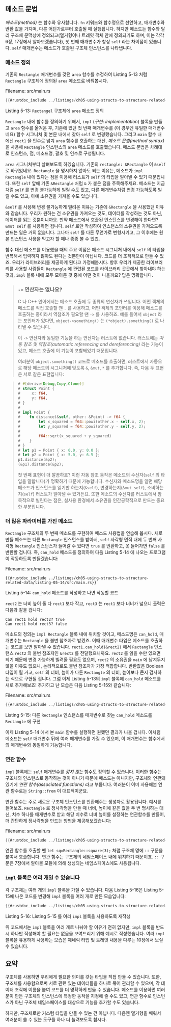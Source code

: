 ## 메소드 문법

*메소드(method)* 는 함수와 유사합니다.
`fn` 키워드와 함수명으로 선언하고, 매개변수와 반환 값을 가지며,
다른 어딘가로부터 호출될 때 실행됩니다.
하지만 메소드는 함수와 달리 구조체 문맥상에 정의되고(열거형이나
트레잇 객체 안에 정의되기도 하며, 이는 각각 6장, 17장에서 알아보겠습니다),
첫 번째 매개변수가 항상 `self` 라는 차이점이 있습니다.
`self` 매개변수는 메소드가 호출된 구조체 인스턴스를 나타냅니다.

### 메소드 정의

기존의 `Rectangle` 매개변수를 갖던 `area` 함수를 수정하여
Listing 5-13 처럼 `Rectangle` 구조체에 정의된
`area` 메소드로 바꿔봅시다.

<span class="filename">Filename: src/main.rs</span>

```rust
{{#rustdoc_include ../listings/ch05-using-structs-to-structure-related-data/listing-05-13/src/main.rs}}
```

<span class="caption">Listing 5-13: `Rectangel` 구조체에
`area` 메소드 정의</span>

`Rectangle` 내에 함수를 정의하기 위해서,
`impl` (*구현: implementation*) 블록을 만들고 `area` 함수를 옮겨온 후,
기존에 있던 첫 번째 매개변수를 (이 경우엔 유일한 매개변수네요)
함수 시그니처 및 본문 내에서 찾아 `self` 로 변경했습니다.
그리고 `main` 함수 내에선 `rect1` 을 인수로 넘겨 `area` 함수를 호출하는 대신,
*메소드 문법(method syntax)* 을 사용해 `Rectangle`
인스턴스의 `area` 메소드를 호출했습니다.
메소드 문법은 차례대로 인스턴스, 점, 메소드명, 괄호 및 인수로 구성됩니다.

`area` 시그니처부터 살펴보도록 하겠습니다.
기존의 `rectangle: &Rectangle` 이 `&self` 로 바뀌었네요.
`Rectangle` 을 명시하지 않아도 되는 이유는, 메소드가 `impl Rectangle` 내에 있다는 점을 이용해 러스트가 `self` 의 타입을 알아낼 수 있기 때문입니다.
또한 `self` 앞에 기존 `&Rectangle` 처럼 `&` 가 붙은 점을 주목해주세요.
메소드는 지금처럼 `self` 를 변경 불가능하게 빌릴 수도 있고, 다른 매개변수처럼
변경 가능하도록 빌릴 수도 있고, 아예 소유권을 가져올 수도 있습니다.

`&self` 를 사용해 변경 불가능하게 빌려온 이유는
기존에 `&Rectangle` 을 사용했던 이유와 같습니다.
우리가 원하는 건 소유권을 가져오는 것도, 데이터를
작성하는 것도 아닌, 데이터를 읽는 것뿐이니까요.
만약 메소드에서 호출된 인스턴스를 변경해야 한다면? `&mut self` 를 사용하면 됩니다.
`self` 로만 작성하여 인스턴스의 소유권을 가져오도록 만드는 일은 거의 없습니다.
그나마 `self` 를 다른 무언가로 변형시키고, 그 이후에는
원본 인스턴스 사용을 막고자 할 때나 종종 볼 수 있죠.

함수 대신 메소드를 이용했을 때의 주요 이점은 메소드 시그니처 내에서
`self` 의 타입을 반복해서 입력하지 않아도 된다는 것뿐만이 아닙니다.
코드를 더 조직적으로 만들 수 있죠.
우리가 라이브러리를 제공하게 된다고 가정해봅시다.
향후 우리가 제공한 라이브러리를 사용할 사람들이 `Rectangle` 에 관련된 코드를 라이브러리 곳곳에서 찾아내야 하는 것과,
`impl` 블록 내에 모두 모아둔 것 중에 어떤 것이 나을까요? 답은 명확합니다.

> ### `->` 연산자는 없나요?
>
> C 나 C++ 언어에서는 메소드 호출에 두 종류의 연산자가 쓰입니다.
> 어떤 객체의 메소드를 직접 호출할 땐 `.` 를 사용하고,
> 어떤 객체의 포인터를 이용해 메소드를 호출하는 중이라서 역참조가 필요할 땐 `->` 를 사용하죠.
> 예를 들어서 `object` 라는 포인터가 있다면,
> `object->something()` 는 `(*object).something()` 로 나타낼 수 있습니다.
>
> 이 `->` 연산자와 동일한 기능을 하는 연산자는 러스트에 없습니다.
> 러스트에는 *자동 참조 및 역참조(automatic referencing and dereferencing)* 라는 기능이 있고,
> 메소드 호출에 이 기능이 포함돼있기 때문입니다.
>
> 여러분이 `object.something()` 코드로 메소드를 호출하면,
> 러스트에서 자동으로 해당 메소드의 시그니처에 맞도록 `&`, `&mut`, `*` 를 추가합니다.
> 즉, 다음 두 표현은 서로 같은 표현입니다:
>
<!-- CAN'T EXTRACT SEE BUG TODO -->
> ```rust
> # #[derive(Debug,Copy,Clone)]
> # struct Point {
> #     x: f64,
> #     y: f64,
> # }
> #
> # impl Point {
> #    fn distance(&self, other: &Point) -> f64 {
> #        let x_squared = f64::powi(other.x - self.x, 2);
> #        let y_squared = f64::powi(other.y - self.y, 2);
> #
> #        f64::sqrt(x_squared + y_squared)
> #    }
> # }
> # let p1 = Point { x: 0.0, y: 0.0 };
> # let p2 = Point { x: 5.0, y: 6.5 };
> p1.distance(&p2);
> (&p1).distance(&p2);
> ```
>
> 첫 번째 표현이 더 깔끔하죠?
> 이런 자동 참조 동작은 메소드의 수신자(`self` 의 타입을 말합니다)가 명확하기 때문에 가능합니다.
> 수신자와 메소드명을 알면 해당 메소드가 인스턴스를 읽기만 하는지(`&self`),
> 변경하는지(`&mut self`), 소비하는지(`self`) 러스트가 알아낼 수 있거든요.
> 또한 메소드의 수신자를 러스트에서 암묵적으로 빌린다는 점은,
> 실사용 환경에서 소유권을 인간공학적으로 만드는 중요한 부분입니다.

### 더 많은 파라미터를 가진 메소드

`Rectangle` 구조체의 두 번째 메소드를 구현하여 메소드 사용법을 연습해 봅시다.
새로 만들 메소드는 다른 `Rectangle` 인스턴스를 받아서,
`self` 사각형 면적 내에 두 번째 사각형 `Rectangle` 인스턴스가
들어갈 수 있다면 `true` 를 반환하고, 못 들어가면 `false` 를 반환할 겁니다.
즉, `can_hold` 메소드를 정의하여 다음 Listing 5-14 에 나오는 프로그램이
작동하도록 만들겠습니다:

<span class="filename">Filename: src/main.rs</span>

```rust,ignore
{{#rustdoc_include ../listings/ch05-using-structs-to-structure-related-data/listing-05-14/src/main.rs}}
```

<span class="caption">Listing 5-14: `can_hold` 메소드를 작성하고 나면
작동할 코드</span>

`rect2` 는 너비 높이 둘 다 `rect1` 보다 작고,
`rect3` 는 `rect1` 보다 너비가 넓으니
출력은 다음과 같을 겁니다:

```text
Can rect1 hold rect2? true
Can rect1 hold rect3? false
```

메소드의 정의는 `impl Rectangle` 블록 내에 위치할 것이고,
메소드명은 `can_hold`, 매개변수는 `Rectangle` 을 불변 참조자로 받겠죠.
이때 매개변수 타입은 메소드를 호출하는 코드를 보면 알아낼 수 있습니다.
`rect1.can_hold(&rect2)` 에서 `Rectangle` 인스턴스
`rect2` 의 불변 참조자인 `&rect2` 를 전달했으니까요.
`rect2` 를 읽을 수만 있으면 되기 때문에
변경 가능하게 빌려올 필요도 없으며,
`rect2` 의 소유권을 `main` 에 남겨두지 않을 이유도 없으니,
논리적으로도 불변 참조자가 가장 적합합니다.
반환값은 Boolean 타입이 될 거고, `self` 의 너비, 높이가
다른 `Rectangle` 의 너비, 높이보다 큰지 검사하는 식으로 구현될 겁니다.
그럼 이제 Listing 5-13의 `impl` 블록에 `can_hold` 메소드를 새로 추가해보죠!
추가하고 난 모습은 다음 Listing 5-15와 같습니다:

<span class="filename">Filename: src/main.rs</span>

```rust
{{#rustdoc_include ../listings/ch05-using-structs-to-structure-related-data/listing-05-15/src/main.rs:here}}
```

<span class="caption">Listing 5-15: 다른 `Rectangle` 인스턴스를
매개변수로 갖는 `can_hold` 메소드를 `Rectangle` 에 구현</span>

이제 Listing 5-14 에서 본
`main` 함수를 실행하면 원했던 결과가 나올 겁니다.
이처럼 메소드는 `self` 매개변수 뒤에 여러 매개변수를 가질 수 있으며,
이 매개변수는 함수에서의 매개변수와 동일하게 기능합니다.

### 연관 함수

`impl` 블록에는 `self` 매개변수를
*갖지 않는* 함수도 정의할 수 있습니다.
이러한 함수는 구조체의 인스턴스로 동작하는 것이 아니기 때문에 메소드는 아니지만,
구조체와 연관돼있기에 *연관 함수(associated functions)* 라고 부릅니다.
여러분이 이미 사용해본 연관 함수로는
`String::from` 이 대표적이군요.

연관 함수는 주로 새로운 구조체 인스턴스를 반환해주는 생성자로 활용됩니다.
예시를 들어보죠.
`Rectangle` 로 정사각형을 만들 때 너비, 높이에 같은 값을 두 번 명시하는 대신,
치수 하나를 매개변수로 받고 해당 치수로 너비 높이를 설정하는 연관함수를 만들어,
더 간단하게 정사각형을 만드는 방법을 제공해보겠습니다:

<span class="filename">Filename: src/main.rs</span>

```rust
{{#rustdoc_include ../listings/ch05-using-structs-to-structure-related-data/no-listing-03-associated-functions/src/main.rs:here}}
```

연관 함수를 호출할 땐
`let sq=Rectangle::square(3);` 처럼 구조체 명에 `::` 구문을 붙여서 호출합니다.
연관 함수는 구조체의 네임스페이스 내에 위치하기 때문이죠.
`::` 구문은 7장에서 알아볼 모듈에 의해 생성되는 네임스페이스에도 사용됩니다.

### `impl` 블록은 여러 개일 수 있습니다

각 구조체는 여러 개의 `impl` 블록을 가질 수 있습니다.
다음 Listing 5-16은 Listing 5-15에 나온 코드를 변경해
`impl` 블록을 여러 개로 만든 모습입니다:

```rust
{{#rustdoc_include ../listings/ch05-using-structs-to-structure-related-data/listing-05-16/src/main.rs:here}}
```

<span class="caption">Listing 5-16: Listing 5-15 를 여러 `impl`
블록을 사용하도록 재작성</span>

위 코드에서는 `impl` 블록을 여러 개로 나눠야 할 이유가 전혀 없지만,
`impl` 블록을 반드시 하나만 작성해야 할 필요는 없음을 보여드리기 위해 예시로 작성했습니다.
여러 `impl` 블록을 유용하게 사용하는 모습은 제네릭 타입 및 트레잇 내용을 다루는 10장에서 보실 수 있습니다.

## 요약

구조체를 사용하면 우리에게 필요한 의미를 갖는 타입을 직접 만들 수 있습니다.
또한, 구조체를 사용함으로써 서로 관련 있는 데이터들을 하나로 묶어 관리할 수 있으며,
각 데이터 조각에 이름을 붙여 코드를 더 명확하게 만들 수 있습니다.
메소드를 이용하면 여러분이 만든 구조체의 인스턴스에 특정한 동작을 지정해 줄 수도 있고,
연관 함수로 인스턴스가 아닌 구조체 네임스페이스를 대상으로
기능을 추가할 수도 있습니다.

하지만, 구조체로만 커스텀 타입을 만들 수 있는 건 아닙니다.
다음엔 열거형을 배워서 여러분이 쓸 수 있는 도구를 하나 더 늘려보도록 합시다.
